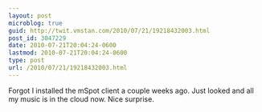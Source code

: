 ```yaml
---
layout: post
microblog: true
guid: http://twit.vmstan.com/2010/07/21/19218432003.html
post_id: 3047229
date: 2010-07-21T20:04:24-0600
lastmod: 2010-07-21T20:04:24-0600
type: post
url: /2010/07/21/19218432003.html
---
```

Forgot I installed the mSpot client a couple weeks ago. Just looked and all my music is in the cloud now. Nice surprise.
